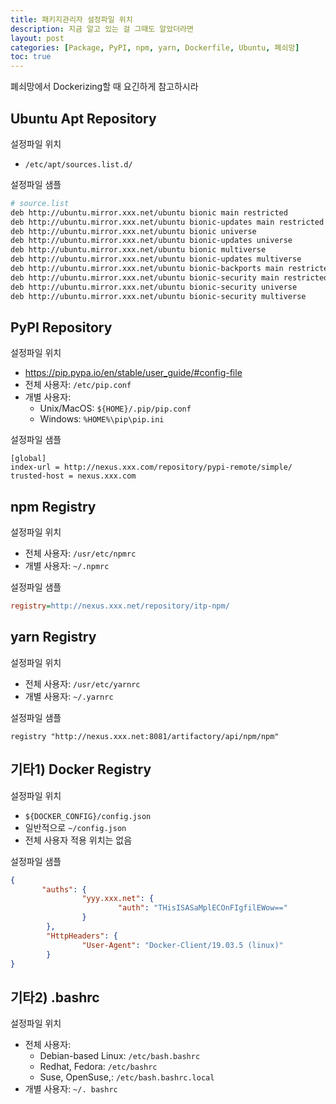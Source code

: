 ```yaml
---
title: 패키지관리자 설정파일 위치
description: 지금 알고 있는 걸 그때도 알았더라면
layout: post
categories: [Package, PyPI, npm, yarn, Dockerfile, Ubuntu, 폐쇠망]
toc: true
---
```


폐쇠망에서 Dockerizing할 때 요긴하게 참고하시라

## Ubuntu Apt Repository

설정파일 위치
- `/etc/apt/sources.list.d/`

설정파일 샘플

```bash
# source.list
deb http://ubuntu.mirror.xxx.net/ubuntu bionic main restricted
deb http://ubuntu.mirror.xxx.net/ubuntu bionic-updates main restricted
deb http://ubuntu.mirror.xxx.net/ubuntu bionic universe
deb http://ubuntu.mirror.xxx.net/ubuntu bionic-updates universe
deb http://ubuntu.mirror.xxx.net/ubuntu bionic multiverse
deb http://ubuntu.mirror.xxx.net/ubuntu bionic-updates multiverse
deb http://ubuntu.mirror.xxx.net/ubuntu bionic-backports main restricted universe multiverse
deb http://ubuntu.mirror.xxx.net/ubuntu bionic-security main restricted
deb http://ubuntu.mirror.xxx.net/ubuntu bionic-security universe
deb http://ubuntu.mirror.xxx.net/ubuntu bionic-security multiverse
```

## PyPI Repository

설정파일 위치
- https://pip.pypa.io/en/stable/user_guide/#config-file
- 전체 사용자: `/etc/pip.conf`
- 개별 사용자:
  - Unix/MacOS: `${HOME}/.pip/pip.conf `
  - Windows: `%HOME%\pip\pip.ini`

설정파일 샘플

```
[global]
index-url = http://nexus.xxx.com/repository/pypi-remote/simple/
trusted-host = nexus.xxx.com
```

## npm Registry

설정파일 위치

- 전체 사용자: `/usr/etc/npmrc`
- 개별 사용자: `~/.npmrc`

설정파일 샘플

```ini
registry=http://nexus.xxx.net/repository/itp-npm/
```

## yarn Registry

설정파일 위치

- 전체 사용자: `/usr/etc/yarnrc`
- 개별 사용자: `~/.yarnrc`

설정파일 샘플

```
registry "http://nexus.xxx.net:8081/artifactory/api/npm/npm"
```

## 기타1) Docker Registry

설정파일 위치

- `${DOCKER_CONFIG}/config.json`
- 일반적으로  `~/config.json`
- 전체 사용자 적용 위치는 없음

설정파일 샘플

```json
{
       "auths": {
                "yyy.xxx.net": {
                        "auth": "THisISASaMplECOnFIgfilEWow=="
                }
        },
        "HttpHeaders": {
                "User-Agent": "Docker-Client/19.03.5 (linux)"
        }
}
```

## 기타2) .bashrc

설정파일 위치

- 전체 사용자:
  - Debian-based Linux: `/etc/bash.bashrc`
  - Redhat, Fedora: `/etc/bashrc`
  - Suse, OpenSuse,: `/etc/bash.bashrc.local`
- 개별 사용자: `~/. bashrc`